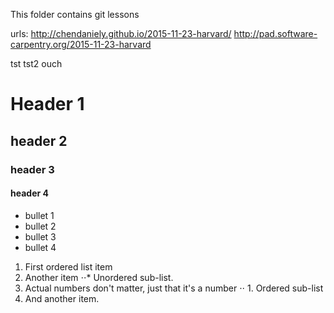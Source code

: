 This folder contains git lessons

urls:
http://chendaniely.github.io/2015-11-23-harvard/
http://pad.software-carpentry.org/2015-11-23-harvard

tst tst2
ouch

# Header 1
## header 2
### header 3
#### header 4

* bullet 1
* bullet 2
* bullet 3
*   bullet 4

1. First ordered list item
2. Another item
⋅⋅* Unordered sub-list. 
1. Actual numbers don't matter, just that it's a number
⋅⋅ 1. Ordered sub-list
4. And another item.


